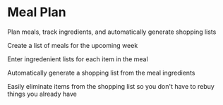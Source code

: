 # Meal Plan
Plan meals, track ingredients, and automatically generate shopping lists

Create a list of meals for the upcoming week

Enter ingredenient lists for each item in the meal

Automatically generate a shopping list from the meal ingredients

Easily eliminate items from the shopping list so you don't have to rebuy things you already have
